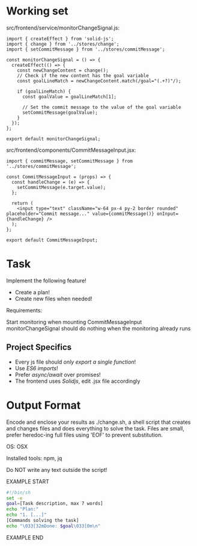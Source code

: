 # Working set

src/frontend/service/monitorChangeSignal.js:
```
import { createEffect } from 'solid-js';
import { change } from '../stores/change';
import { setCommitMessage } from '../stores/commitMessage';

const monitorChangeSignal = () => {
  createEffect(() => {
    const newChangeContent = change();
    // Check if the new content has the goal variable
    const goalLineMatch = newChangeContent.match(/goal="(.+?)"/);
    
    if (goalLineMatch) {
      const goalValue = goalLineMatch[1];
      
      // Set the commit message to the value of the goal variable
      setCommitMessage(goalValue);
    }
  });
};

export default monitorChangeSignal;

```

src/frontend/components/CommitMessageInput.jsx:
```
import { commitMessage, setCommitMessage } from '../stores/commitMessage';

const CommitMessageInput = (props) => {
  const handleChange = (e) => {
    setCommitMessage(e.target.value);
  };

  return (
    <input type="text" className="w-64 px-4 py-2 border rounded" placeholder="Commit message..." value={commitMessage()} onInput={handleChange} />
  );
};

export default CommitMessageInput;

```


# Task

Implement the following feature!

- Create a plan!
- Create new files when needed!

Requirements:

Start monitoring when mounting CommitMessageInput monitorChangeSignal should do nothing when the monitoring already runs



## Project Specifics

- Every js file should *only export a single function*!
- Use *ES6 imports*!
- Prefer *async/await* over promises!
- The frontend uses *Solidjs*, edit .jsx file accordingly


# Output Format

Encode and enclose your results as ./change.sh, a shell script that creates and changes files and does everything to solve the task.
Files are small, prefer heredoc-ing full files using 'EOF' to prevent substitution.

OS: OSX

Installed tools: npm, jq


Do NOT write any text outside the script!

EXAMPLE START

```sh
#!/bin/sh
set -e
goal=[Task description, max 7 words]
echo "Plan:"
echo "1. [...]"
[Commands solving the task]
echo "\033[32mDone: $goal\033[0m\n"
```

EXAMPLE END

